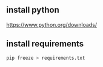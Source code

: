 ## install python
https://www.python.org/downloads/

## install requirements
```bash
pip freeze > requirements.txt
```
